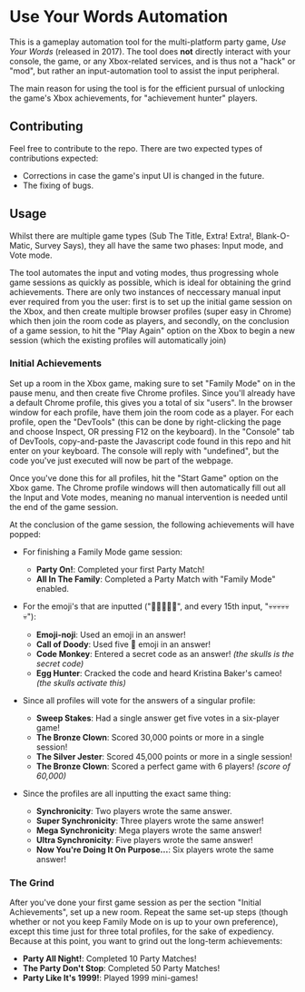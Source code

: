 # Use Your Words Automation

This is a gameplay automation tool for the multi-platform party game, _Use Your Words_ (released in 2017). The tool does **not** directly interact with your console, the game, or any Xbox-related services, and is thus not a "hack" or "mod", but rather an input-automation tool to assist the input peripheral.

The main reason for using the tool is for the efficient pursual of unlocking the game's Xbox achievements, for "achievement hunter" players.

## Contributing

Feel free to contribute to the repo. There are two expected types of contributions expected:
* Corrections in case the game's input UI is changed in the future.
* The fixing of bugs.

## Usage

Whilst there are multiple game types (Sub The Title, Extra! Extra!, Blank-O-Matic, Survey Says), they all have the same two phases: Input mode, and Vote mode.

The tool automates the input and voting modes, thus progressing whole game sessions as quickly as possible, which is ideal for obtaining the grind achievements. There are only two instances of neccessary manual input ever required from you the user: first is to set up the initial game session on the Xbox, and then create multiple browser profiles (super easy in Chrome) which then join the room code as players, and secondly, on the conclusion of a game session, to hit the "Play Again" option on the Xbox to begin a new session (which the existing profiles will automatically join)

### Initial Achievements

Set up a room in the Xbox game, making sure to set "Family Mode" on in the pause menu, and then create five Chrome profiles. Since you'll already have a default Chrome profile, this gives you a total of six "users". In the browser window for each profile, have them join the room code as a player. For each profile, open the "DevTools" (this can be done by right-clicking the page and choose Inspect, OR pressing F12 on the keyboard). In the "Console" tab of DevTools, copy-and-paste the Javascript code found in this repo and hit enter on your keyboard. The console will reply with "undefined", but the code you've just executed will now be part of the webpage.

Once you've done this for all profiles, hit the "Start Game" option on the Xbox game. The Chrome profile windows will then automatically fill out all the Input and Vote modes, meaning no manual intervention is needed until the end of the game session.

At the conclusion of the game session, the following achievements will have popped:

- For finishing a Family Mode game session:
    - **Party On!**: Completed your first Party Match!
    - **All In The Family**: Completed a Party Match with "Family Mode" enabled.

- For the emoji's that are inputted ("💩💩💩💩💩", and every 15th input, "💀💀💀💀💀💀"):
    - **Emoji-noji**: Used an emoji in an answer!
    - **Call of Doody**: Used five 💩 emoji in an answer!
    - **Code Monkey**: Entered a secret code as an answer! _(the skulls is the secret code)_
    - **Egg Hunter**: Cracked the code and heard Kristina Baker's cameo! _(the skulls activate this)_

- Since all profiles will vote for the answers of a singular profile:
    - **Sweep Stakes**: Had a single answer get five votes in a six-player game!
    - **The Bronze Clown**: Scored 30,000 points or more in a single session!
    - **The Silver Jester**: Scored 45,000 points or more in a single session!
    - **The Bronze Clown**: Scored a perfect game with 6 players! _(score of 60,000)_

- Since the profiles are all inputting the exact same thing:
    - **Synchronicity**: Two players wrote the same answer.
    - **Super Synchronicity**: Three players wrote the same answer!
    - **Mega Synchronicity**: Mega players wrote the same answer!
    - **Ultra Synchronicity**: Five players wrote the same answer!
    - **Now You're Doing It On Purpose...**: Six players wrote the same answer!

### The Grind

After you've done your first game session as per the section "Initial Achievements", set up a new room. Repeat the same set-up steps (though whether or not you keep Family Mode on is up to your own preference), except this time just for three total profiles, for the sake of expediency. Because at this point, you want to grind out the long-term achievements:

- **Party All Night!**: Completed 10 Party Matches!
- **The Party Don't Stop**: Completed 50 Party Matches!
- **Party Like It's 1999!**: Played 1999 mini-games!